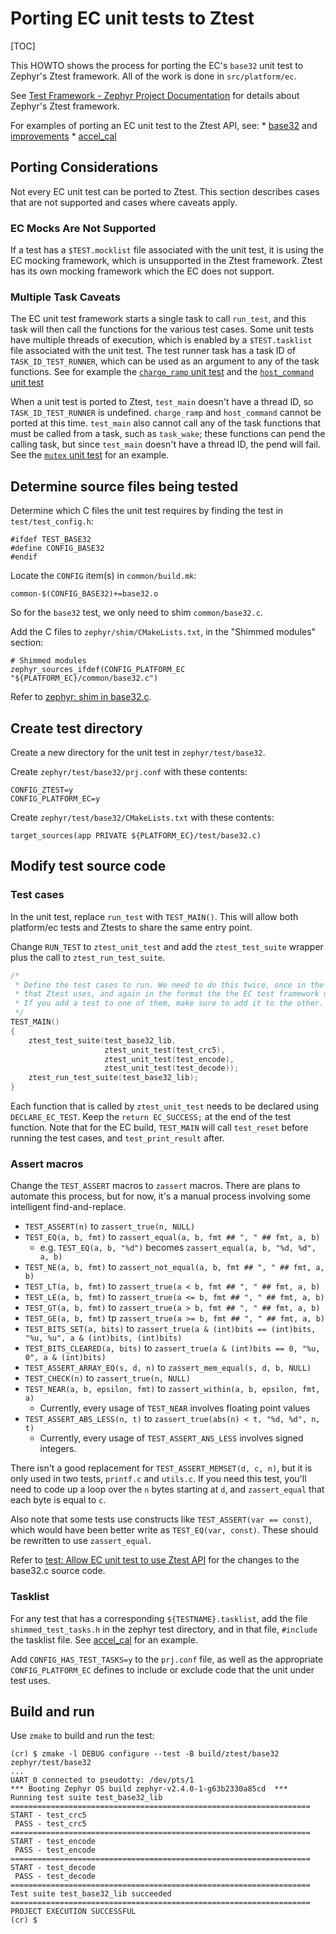 # Porting EC unit tests to Ztest

[TOC]

This HOWTO shows the process for porting the EC's `base32` unit test to Zephyr's
Ztest framework. All of the work is done in `src/platform/ec`.

See
[Test Framework - Zephyr Project Documentation](https://docs.zephyrproject.org/1.12.0/subsystems/test/ztest.html#quick-start-unit-testing)
for details about Zephyr's Ztest framework.

For examples of porting an EC unit test to the Ztest API, see: *
[base32](https://crrev.com/c/2492527) and
[improvements](https://crrev.com/c/2634401) *
[accel_cal](https://crrev.com/c/2645198)

## Porting Considerations

Not every EC unit test can be ported to Ztest. This section describes cases that
are not supported and cases where caveats apply.

### EC Mocks Are Not Supported

If a test has a `$TEST.mocklist` file associated with the unit test, it is using
the EC mocking framework, which is unsupported in the Ztest framework. Ztest has
its own mocking framework which the EC does not support.

### Multiple Task Caveats

The EC unit test framework starts a single task to call `run_test`, and this
task will then call the functions for the various test cases. Some unit tests
have multiple threads of execution, which is enabled by a `$TEST.tasklist` file
associated with the unit test. The test runner task has a task ID of
`TASK_ID_TEST_RUNNER`, which can be used as an argument to any of the task
functions. See for example the
[`charge_ramp` unit test](https://chromium.googlesource.com/chromiumos/platform/ec/+/HEAD/test/charge_ramp.c#81)
and the
[`host_command` unit test](https://chromium.googlesource.com/chromiumos/platform/ec/+/HEAD/test/host_command.c#32)

When a unit test is ported to Ztest, `test_main` doesn't have a thread ID, so
`TASK_ID_TEST_RUNNER` is undefined. `charge_ramp` and `host_command` cannot be
ported at this time. `test_main` also cannot call any of the task functions that
must be called from a task, such as `task_wake`; these functions can pend the
calling task, but since `test_main` doesn't have a thread ID, the pend will
fail. See the
[`mutex` unit test](https://chromium.googlesource.com/chromiumos/platform/ec/+/HEAD/test/mutex.c#116)
for an example.

## Determine source files being tested

Determine which C files the unit test requires by finding the test in
`test/test_config.h`:

```
#ifdef TEST_BASE32
#define CONFIG_BASE32
#endif
```

Locate the `CONFIG` item(s) in `common/build.mk`:

```
common-$(CONFIG_BASE32)+=base32.o
```

So for the `base32` test, we only need to shim `common/base32.c`.

Add the C files to `zephyr/shim/CMakeLists.txt`, in the "Shimmed modules"
section:

```
# Shimmed modules
zephyr_sources_ifdef(CONFIG_PLATFORM_EC "${PLATFORM_EC}/common/base32.c")
```

Refer to [zephyr: shim in base32.c](https://crrev.com/c/2468631).

## Create test directory

Create a new directory for the unit test in `zephyr/test/base32`.

Create `zephyr/test/base32/prj.conf` with these contents:

```
CONFIG_ZTEST=y
CONFIG_PLATFORM_EC=y
```

Create `zephyr/test/base32/CMakeLists.txt` with these contents:

```
target_sources(app PRIVATE ${PLATFORM_EC}/test/base32.c)
```

## Modify test source code

### Test cases

In the unit test, replace `run_test` with `TEST_MAIN()`. This will allow both
platform/ec tests and Ztests to share the same entry point.

Change `RUN_TEST` to `ztest_unit_test` and add the `ztest_test_suite` wrapper
plus the call to `ztest_run_test_suite`.

```c
/*
 * Define the test cases to run. We need to do this twice, once in the format
 * that Ztest uses, and again in the format the the EC test framework uses.
 * If you add a test to one of them, make sure to add it to the other.
 */
TEST_MAIN()
{
    ztest_test_suite(test_base32_lib,
                     ztest_unit_test(test_crc5),
                     ztest_unit_test(test_encode),
                     ztest_unit_test(test_decode));
    ztest_run_test_suite(test_base32_lib);
}
```

Each function that is called by `ztest_unit_test` needs to be declared using
`DECLARE_EC_TEST`. Keep the `return EC_SUCCESS;` at the end of the test
function. Note that for the EC build, `TEST_MAIN` will call `test_reset` before
running the test cases, and `test_print_result` after.

### Assert macros

Change the `TEST_ASSERT` macros to `zassert` macros. There are plans to automate
this process, but for now, it's a manual process involving some intelligent
find-and-replace.

*   `TEST_ASSERT(n)` to `zassert_true(n, NULL)`
*   `TEST_EQ(a, b, fmt)` to `zassert_equal(a, b, fmt ## ", " ## fmt, a, b)`
    *   e.g. `TEST_EQ(a, b, "%d")` becomes `zassert_equal(a, b, "%d, %d", a, b)`
*   `TEST_NE(a, b, fmt)` to `zassert_not_equal(a, b, fmt ## ", " ## fmt, a, b)`
*   `TEST_LT(a, b, fmt)` to `zassert_true(a < b, fmt ## ", " ## fmt, a, b)`
*   `TEST_LE(a, b, fmt)` to `zassert_true(a <= b, fmt ## ", " ## fmt, a, b)`
*   `TEST_GT(a, b, fmt)` to `zassert_true(a > b, fmt ## ", " ## fmt, a, b)`
*   `TEST_GE(a, b, fmt)` tp `zassert_true(a >= b, fmt ## ", " ## fmt, a, b)`
*   `TEST_BITS_SET(a, bits)` to `zassert_true(a & (int)bits == (int)bits, "%u,
    %u", a & (int)bits, (int)bits)`
*   `TEST_BITS_CLEARED(a, bits)` to `zassert_true(a & (int)bits == 0, "%u, 0", a
    & (int)bits)`
*   `TEST_ASSERT_ARRAY_EQ(s, d, n)` to `zassert_mem_equal(s, d, b, NULL)`
*   `TEST_CHECK(n)` to `zassert_true(n, NULL)`
*   `TEST_NEAR(a, b, epsilon, fmt)` to `zassert_within(a, b, epsilon, fmt, a)`
    *   Currently, every usage of `TEST_NEAR` involves floating point values
*   `TEST_ASSERT_ABS_LESS(n, t)` to `zassert_true(abs(n) < t, "%d, %d", n, t)`
    *   Currently, every usage of `TEST_ASSERT_ANS_LESS` involves signed
        integers.

There isn't a good replacement for `TEST_ASSERT_MEMSET(d, c, n)`, but it is only
used in two tests, `printf.c` and `utils.c`. If you need this test, you'll need
to code up a loop over the `n` bytes starting at `d`, and `zassert_equal` that
each byte is equal to `c`.

Also note that some tests use constructs like `TEST_ASSERT(var == const)`, which
would have been better write as `TEST_EQ(var, const)`. These should be rewritten
to use `zassert_equal`.

Refer to
[test: Allow EC unit test to use Ztest API](https://crrev.com/c/2492527) for the
changes to the base32.c source code.

### Tasklist

For any test that has a corresponding `${TESTNAME}.tasklist`, add the file
`shimmed_test_tasks.h` in the zephyr test directory, and in that file,
`#include` the tasklist file. See [accel_cal](https://crrev.com/c/2645198) for
an example.

Add `CONFIG_HAS_TEST_TASKS=y` to the `prj.conf` file, as well as the appropriate
`CONFIG_PLATFORM_EC` defines to include or exclude code that the unit under test
uses.

## Build and run

Use `zmake` to build and run the test:

```
(cr) $ zmake -l DEBUG configure --test -B build/ztest/base32 zephyr/test/base32
...
UART_0 connected to pseudotty: /dev/pts/1
*** Booting Zephyr OS build zephyr-v2.4.0-1-g63b2330a85cd  ***
Running test suite test_base32_lib
===================================================================
START - test_crc5
 PASS - test_crc5
===================================================================
START - test_encode
 PASS - test_encode
===================================================================
START - test_decode
 PASS - test_decode
===================================================================
Test suite test_base32_lib succeeded
===================================================================
PROJECT EXECUTION SUCCESSFUL
(cr) $
```
